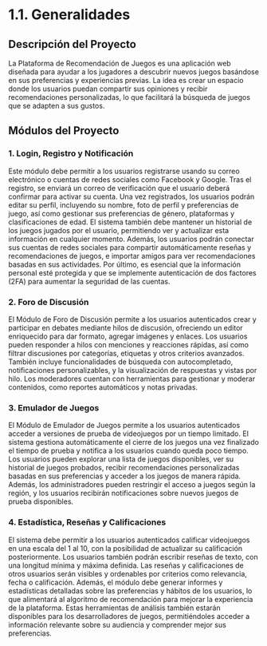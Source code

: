 # 1.1. Generalidades

## Descripción del Proyecto

La Plataforma de Recomendación de Juegos es una aplicación web diseñada para ayudar a los jugadores a descubrir nuevos juegos basándose en sus preferencias y experiencias previas. La idea es crear un espacio donde los usuarios puedan compartir sus opiniones y recibir recomendaciones personalizadas, lo que facilitará la búsqueda de juegos que se adapten a sus gustos.

## Módulos del Proyecto

### 1. Login, Registro y Notificación

Este módulo debe permitir a los usuarios registrarse usando su correo electrónico o cuentas de redes sociales como Facebook y Google. Tras el registro, se enviará un correo de verificación que el usuario deberá confirmar para activar su cuenta. Una vez registrados, los usuarios podrán editar su perfil, incluyendo su nombre, foto de perfil y preferencias de juego, así como gestionar sus preferencias de género, plataformas y clasificaciones de edad. El sistema también debe mantener un historial de los juegos jugados por el usuario, permitiendo ver y actualizar esta información en cualquier momento. Además, los usuarios podrán conectar sus cuentas de redes sociales para compartir automáticamente reseñas y recomendaciones de juegos, e importar amigos para ver recomendaciones basadas en sus actividades. Por último, es esencial que la información personal esté protegida y que se implemente autenticación de dos factores (2FA) para aumentar la seguridad de las cuentas.

### 2. Foro de Discusión

El Módulo de Foro de Discusión permite a los usuarios autenticados crear y participar en debates mediante hilos de discusión, ofreciendo un editor enriquecido para dar formato, agregar imágenes y enlaces. Los usuarios pueden responder a hilos con menciones y reacciones rápidas, así como filtrar discusiones por categorías, etiquetas y otros criterios avanzados. También incluye funcionalidades de búsqueda con autocompletado, notificaciones personalizables, y la visualización de respuestas y vistas por hilo. Los moderadores cuentan con herramientas para gestionar y moderar contenidos, como reportes automáticos y notas privadas.

### 3. Emulador de Juegos

El Módulo de Emulador de Juegos permite a los usuarios autenticados acceder a versiones de prueba de videojuegos por un tiempo limitado. El sistema gestiona automáticamente el cierre de los juegos una vez finalizado el tiempo de prueba y notifica a los usuarios cuando queda poco tiempo. Los usuarios pueden explorar una lista de juegos disponibles, ver su historial de juegos probados, recibir recomendaciones personalizadas basadas en sus preferencias y acceder a los juegos de manera rápida. Además, los administradores pueden restringir el acceso a juegos según la región, y los usuarios recibirán notificaciones sobre nuevos juegos de prueba disponibles.

### 4. Estadística, Reseñas y Calificaciones

El sistema debe permitir a los usuarios autenticados calificar videojuegos en una escala del 1 al 10, con la posibilidad de actualizar su calificación posteriormente. Los usuarios también podrán escribir reseñas de texto, con una longitud mínima y máxima definida. Las reseñas y calificaciones de otros usuarios serán visibles y ordenables por criterios como relevancia, fecha o calificación. Además, el módulo debe generar informes y estadísticas detalladas sobre las preferencias y hábitos de los usuarios, lo que alimentará al algoritmo de recomendación para mejorar la experiencia de la plataforma. Estas herramientas de análisis también estarán disponibles para los desarrolladores de juegos, permitiéndoles acceder a información relevante sobre su audiencia y comprender mejor sus preferencias.
